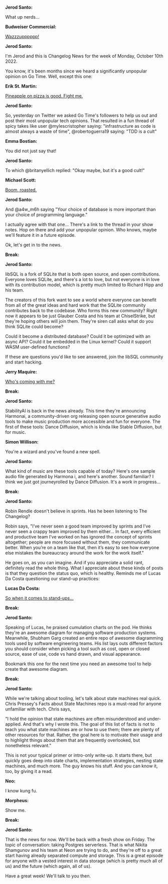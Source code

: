 **Jerod Santo:**

What up nerds...

**Budweiser Commercial:**

[Wazzzupppppp!](https://www.youtube.com/watch?v=1OQ46D_RoR0)

**Jerod Santo:**

I'm Jerod and this is Changelog News for the week of Monday, October 10th 2022.

You know, it's been months since we heard a significantly unpopular opinion on Go Time. Well, except this one:

**Erik St. Martin:**

[Pineapple on pizza is good. Fight me.](https://gotime.fm/245)

**Jerod Santo:**

So, yesterday on Twitter we asked Go Time's followers to help us out and post their most unpopular tech opinions. That resulted in a fun thread of spicy takes like user @mylescristopher saying: "infrastructure as code is almost always a waste of time", @robertoguerra19 saying: "TDD is a cult"

**Emma Bostian:**

You did not just say that!

**Jerod Santo:**

To which @britanyellich replied: "Okay maybe, but it's a good cult!"

**Michael Scott:**

[Boom, roasted.](https://www.youtube.com/watch?v=oDnSQnh3Les)

**Jerod Santo:**

And @a4w_m6h saying "Your choice of database is more important than your choice of programming language."

I actually agree with that one... There's a link to the thread in your show notes. Hop on there and add your unpopular opinion. Who knows, maybe we'll feature it in a future episode.

Ok, let's get in to the news.

**Break:**

**Jerod Santo:**

libSQL is a fork of SQLite that is both open source, and open contributions. Everyone loves SQLite, and there's a lot to love, but not everyone is in love with its contribution model, which is pretty much limited to Richard Hipp and his team.

The creators of this fork want to see a world where everyone can benefit from all of the great ideas and hard work that the SQLite community contributes back to the codebase. Who forms this new community? Right now it appears to be just Glauber Costa and his team at
ChiselStrike, but they're hoping others will join them. They're siren call asks what do you think SQLite could become?

Could it become a distributed database? Could it be optimized with an async API? Could it be embedded in the Linux kernel? Could it support WASM user-defined functions?

If these are questions you'd like to see answered, join the libSQL community and start hacking.

**Jerry Maquire:**

[Who's coming with me?](https://www.youtube.com/watch?v=5IXOK0b4_kk)

**Break:**

**Jerod Santo:**

StabilityAI is back in the news already. This time they're announcing Harmonai, a community-driven org releasing open source generative audio tools to make music production more accessible and fun for everyone. The first of these tools: Dance Diffusion, which is kinda like Stable Diffusion, but for music.

**Simon Willison:**

You're a wizard and you've found a new spell.

**Jerod Santo:**

What kind of music are these tools capable of today? Here's one sample audio file generated by Harmona i, and here's another. Sound familiar? I think we just got journeyrolled by Dance Diffusion. It's a work in progress...

**Break:**

**Jerod Santo:**

Robin Rendle doesn't believe in sprints. Has he been listening to The Changelog?

Robin says, "I’ve never seen a good team improved by sprints and I’ve never seen a crappy team improved by them either... In fact, every efficient and productive team I’ve worked on has ignored the concept of sprints altogether; people are more focused without them, they communicate better. When you’re on a team like that, then it’s easy to see how everyone else mistakes the bureaucracy around the work for the work itself."

He goes on, as you can imagine. And if you appreciate a solid rant, definitely read the whole thing. What I appreciate about these kinds of posts is that they question the status quo, which is healthy. Reminds me of Lucas Da Costa questioning our stand-up practices:

**Lucas Da Costa:**

[So when it comes to stand-ups...](https://changelog.com/podcast/507#transcript-197)

**Break:**

**Jerod Santo:**

Speaking of Lucas, he praised cumulation charts on the pod. He thinks they're an awesome diagram for managing software production systems. Meanwhile, Shubham Garg created an entire repo of awesome diagramming tools used by software engineering teams. His list lays outs different factors you should consider when picking a tool such as cost, open or closed source, ease of use, code vs hand drawn, and visual appearance.

Bookmark this one for the next time you need an awesome tool to help create that awesome diagram.

**Break:**

**Jerod Santo:**

While we're talking about tooling, let's talk about state machines real quick. Chris Pressey's Facts about State Machines repo is a must-read for anyone unfamiliar with tech. Chris says,

"I hold the opinion that state machines are often misunderstood and under-applied. And that's why I wrote this. The goal of this list of facts is not to teach you what state machines are or how to use them; there are plenty of other resources for that. Rather, the goal here is to motivate their usage and to highlight things about them that are frequently overlooked, but nonetheless relevant."

This is not your typical primer or intro-only write-up. It starts there, but quickly goes deep into state charts, implementation strategies, nesting state machines, and much more. The guy knows his stuff. And you can know it, too, by giving it a read.

**Neo:**

I know kung fu.

**Morpheus:**

Show me.

**Break:**

**Jerod Santo:**

That is the news for now. We'll be back with a fresh show on Friday. The topic of conversation: taking Postgres serverless. That is what Nikita Shamgunov and his team at Neon are trying to do, and they're off to a great start having already separated compute and storage. This is a great episode for anyone with a vested interest in data storage (which is pretty much all of us) and the future (which again, all of us).

Have a great week! We'll talk to you then.
